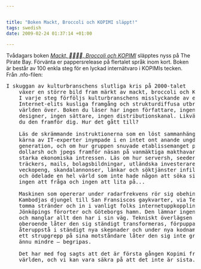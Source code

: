 ```yaml
--- 


title: "Boken Mackt, Broccoli och KOPIMI släppt!"
tags: swedish 
date: 2009-02-24 01:37:14 +01:00

---
```

Tvådagars boken <a href="http://thepiratebay.org/torrent/4738747/mackt.broccoli-kopimi"><em>Mackt, , Broccoli och KOPIMI</em></a> släpptes nyss på The Pirate Bay. Förvänta er pappersrelease på flertalet språk inom kort. Boken är består av 100 enkla steg för en lyckad internätvaro i KOPIMIs tecken. Från .nfo-filen:
<pre>I skuggan av kulturbranschens slutliga kris på 2000-talet
	växer en större bild fram märkt av mackt, broccoli och Kopimi.
	I varje steg förföljs kulturbranschens misslyckande av en
	Internet-elits kusliga framgång och strukturdiffusa utbredning
	världen över. Boken du läser har ingen författare, ingen
	designer, ingen sättare, ingen distributionskanal. Likväl har
	du den framför dig. Hur det gått till?

	Läs de skrämmande instruktionerna som en löst sammanhängande
	kärna av IT-experter inympade i en intet ont anande ungdoms-
	generation, och om hur gruppen snuvade etablissemanget på ägg,
	dollarsh och jpegs framför näsan på vanmäktiga makthavare och
	starka ekonomiska intressen. Läs om hur serversh, seedersh,
	träckers, mails, bolagsbildningar, utländska investerare, Ikkos
	veckopeng, skandalannonser, länkar och söktjänster infiltrerade
	och ödelade en hel värld som inte hade någon att söka sig till,
	ingen att fråga och ingen att lita på...

	Maskinen som opererar under radarfrekvens rör sig obehindrat från
	Kambodjas djungel till San Fransiscos gaykvarter, via Tel-Avivs
	tomma stränder och in i vanligt folks internetuppkoppling i
	Jönköpings förorter och Göteborgs hamn. Den lämnar ingen oberörd
	och manglar allt den har i sin väg. Tekniskt överlägsen och fysiskt
	oberoende låter den sig ständigt transformeras, förpuppas och
	återuppstå i ständigt nya skepnader och under nya kodnamn. Med
	ett strupgrepp på sina motståndare låter den sig inte gripas och
	ännu mindre – begripas.

	Det har med fog sagts att det är första gången Kopimi frikallar
	världen, och vi kan vara säkra på att det inte är sista.</pre>
